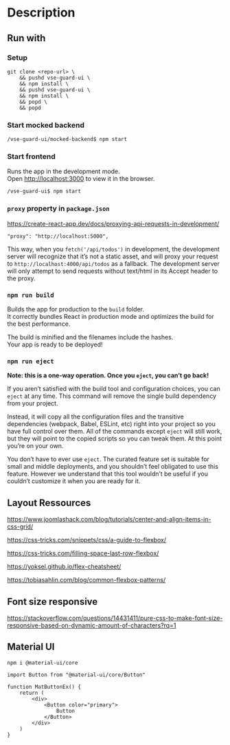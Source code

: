# Description

## Run with

### Setup
```
git clone <repo-url> \
    && pushd vse-guard-ui \
    && npm install \
    && pushd vse-guard-ui \
    && npm install \
    && popd \
    && popd
```

### Start mocked backend
```
/vse-guard-ui/mocked-backend$ npm start
```

### Start frontend
Runs the app in the development mode.\
Open [http://localhost:3000](http://localhost:3000) to view it in the browser.
```
/vse-guard-ui$ npm start

```

### `proxy` property in `package.json`
https://create-react-app.dev/docs/proxying-api-requests-in-development/

```"proxy": "http://localhost:5000",```

This way, when you ```fetch('/api/todos')``` in development, the development server will recognize that it’s not a static asset, and will proxy your request to ```http://localhost:4000/api/todos``` as a fallback. The development server will only attempt to send requests without text/html in its Accept header to the proxy.

### `npm run build`

Builds the app for production to the `build` folder.\
It correctly bundles React in production mode and optimizes the build for the best performance.

The build is minified and the filenames include the hashes.\
Your app is ready to be deployed!

### `npm run eject`

**Note: this is a one-way operation. Once you `eject`, you can’t go back!**

If you aren’t satisfied with the build tool and configuration choices, you can `eject` at any time. This command will remove the single build dependency from your project.

Instead, it will copy all the configuration files and the transitive dependencies (webpack, Babel, ESLint, etc) right into your project so you have full control over them. All of the commands except `eject` will still work, but they will point to the copied scripts so you can tweak them. At this point you’re on your own.

You don’t have to ever use `eject`. The curated feature set is suitable for small and middle deployments, and you shouldn’t feel obligated to use this feature. However we understand that this tool wouldn’t be useful if you couldn’t customize it when you are ready for it.

## Layout Ressources

https://www.joomlashack.com/blog/tutorials/center-and-align-items-in-css-grid/

https://css-tricks.com/snippets/css/a-guide-to-flexbox/

https://css-tricks.com/filling-space-last-row-flexbox/

https://yoksel.github.io/flex-cheatsheet/

https://tobiasahlin.com/blog/common-flexbox-patterns/

## Font size responsive
https://stackoverflow.com/questions/14431411/pure-css-to-make-font-size-responsive-based-on-dynamic-amount-of-characters?rq=1

## Material UI

```
npm i @material-ui/core
```

```
import Button from "@material-ui/core/Button"

function MatButtonEx() {
    return (
        <div>
            <Button color="primary">
                Button
            </Button>
        </div>
    )
}
```